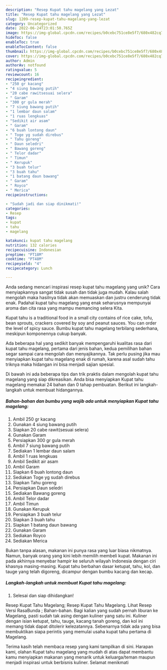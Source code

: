```yaml
---
description: "Resep Kupat tahu magelang yang Lezat"
title: "Resep Kupat tahu magelang yang Lezat"
slug: 1209-resep-kupat-tahu-magelang-yang-lezat
category: Uncategorized
date: 2022-06-24T23:01:50.765Z
image: https://img-global.cpcdn.com/recipes/b0cebc751ce8e5f7/680x482cq70/kupat-tahu-magelang-foto-resep-utama.jpg
hideToc: false
enableToc: true
enableTocContent: false
thumbnail: https://img-global.cpcdn.com/recipes/b0cebc751ce8e5f7/680x482cq70/kupat-tahu-magelang-foto-resep-utama.jpg
cover: https://img-global.cpcdn.com/recipes/b0cebc751ce8e5f7/680x482cq70/kupat-tahu-magelang-foto-resep-utama.jpg
author: Admin
authorAv: notfound
ratingvalue: 5
reviewcount: 16
recipeingredient:
- "250 gr kacang"
- "4 siung bawang putih"
- "20 cabe rawitsesuai selera"
- " Garam"
- "300 gr gula merah"
- "7 siung bawang putih"
- "1 lembar daun salam"
- "1 ruas lengkuas"
- "Sedikit air asam"
- " Garam"
- "6 buah lontong daun"
- " Toge yg sudah direbus"
- " Tahu goreng"
- " Daun seledri"
- " Bawang goreng"
- " Telor dadar"
- " Timun"
- " Kerupuk"
- "3 buah telur"
- "3 buah tahu"
- "1 batang daun bawang"
- " Garam"
- " Royco"
- " Merica"
recipeinstructions:

- "Sudah jadi dan siap dinikmati!"
categories:
- Resep
tags:
- kupat
- tahu
- magelang

katakunci: kupat tahu magelang 
nutrition: 132 calories
recipecuisine: Indonesian
preptime: "PT18M"
cooktime: "PT48M"
recipeyield: "4"
recipecategory: Lunch

---
```





Anda sedang mencari inspirasi resep kupat tahu magelang yang unik? Cara menyiapkannya sangat tidak susah dan tidak juga mudah. Kalau salah mengolah maka hasilnya tidak akan memuaskan dan justru cenderung tidak enak. Padahal kupat tahu magelang yang enak seharusnya mempunyai aroma dan cita rasa yang mampu memancing selera Kita.





Kupat tahu is a traditional food in a small city contains of rice cake, tofu, bean sprouts, crackers covered by soy and peanut sauces. You can order the level of spicy sauce. Bumbu kupat tahu magelang terbilang sederhana, meskipun komponennya cukup banyak.

Ada beberapa hal yang sedikit banyak mempengaruhi kualitas rasa dari kupat tahu magelang, pertama dari jenis bahan, kedua pemilihan bahan segar sampai cara mengolah dan menyajikannya. Tak perlu pusing jika mau menyiapkan kupat tahu magelang enak di rumah, karena asal sudah tahu triknya maka hidangan ini bisa menjadi sajian spesial.






Di bawah ini ada beberapa tips dan trik praktis dalam mengolah kupat tahu magelang yang siap dikreasikan. Anda bisa menyiapkan Kupat tahu magelang memakai 24 bahan dan 0 tahap pembuatan. Berikut ini langkah-langkah untuk membuat hidangannya.

<!--inarticleads1-->

##### Bahan-bahan dan bumbu yang wajib ada untuk menyiapkan Kupat tahu magelang:

1. Ambil 250 gr kacang
1. Gunakan 4 siung bawang putih
1. Siapkan 20 cabe rawit(sesuai selera)
1. Gunakan  Garam
1. Persiapkan 300 gr gula merah
1. Ambil 7 siung bawang putih
1. Sediakan 1 lembar daun salam
1. Ambil 1 ruas lengkuas
1. Ambil Sedikit air asam
1. Ambil  Garam
1. Siapkan 6 buah lontong daun
1. Sediakan  Toge yg sudah direbus
1. Siapkan  Tahu goreng
1. Persiapkan  Daun seledri
1. Sediakan  Bawang goreng
1. Ambil  Telor dadar
1. Ambil  Timun
1. Gunakan  Kerupuk
1. Persiapkan 3 buah telur
1. Siapkan 3 buah tahu
1. Siapkan 1 batang daun bawang
1. Gunakan  Garam
1. Sediakan  Royco
1. Sediakan  Merica


Bukan tanpa alasan, makanan ini punya rasa yang luar biasa nikmatnya. Namun, banyak orang yang kini lebih memilih membeli kupat. Makanan ini pada akhirnya menyebar hampir ke seluruh wilayah Indonesia dengan ciri khasnya masing-masing. Kupat tahu berbahan dasar ketupat, tahu, kol, dan tauge yang telah digoreng, dicampur dengan bumbu kacang dan kecap. 

<!--inarticleads2-->

##### Langkah-langkah untuk membuat Kupat tahu magelang:


1. Selesai dan siap dihidangkan!

Resep Kupat Tahu Magelang; Resep Kupat Tahu Magelang. Lihat Resep Versi RasaBunda ; Bahan-bahan. Bagi kalian yang sudah pernah liburan ke Magelang, pasti sudah tak asing dengan kuliner yang satu ini. Kuliner dengan isian ketupat, tahu, tauge, kacang tanah goreng, dan kol ini memang tidak dapat ditolerir kelezatannya. Sebenarnya tidak ada yang bisa membuktikan siapa perintis yang memulai usaha kupat tahu pertama di Magelang. 

Terima kasih telah membaca resep yang kami tampilkan di sini. Harapan kami, olahan Kupat tahu magelang yang mudah di atas dapat membantu kamu menyiapkan makanan yang menarik untuk keluarga/teman maupun menjadi inspirasi untuk berbisnis kuliner. Selamat menikmati
